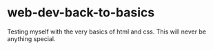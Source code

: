 # web-dev-back-to-basics
 Testing myself with the very basics of html and css. This will never be anything special.
